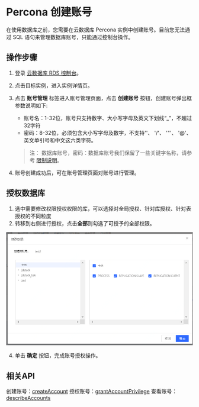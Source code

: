 # Percona 创建账号
在使用数据库之前，您需要在云数据库 Percona 实例中创建账号。目前您无法通过 SQL 语句来管理数据库账号，只能通过控制台操作。

## 操作步骤 
1. 登录 [云数据库 RDS 控制台](https://rds-console.jdcloud.com/rds/database)。
2. 点击目标实例，进入实例详情页。
3. 点击 **账号管理** 标签进入账号管理页面，点击 **创建账号** 按钮，创建账号弹出框参数说明如下:  

   * 账号名：1-32位，账号只支持数字、大小写字母及英文下划线“_”，不超过32字符
   * 密码：8-32位，必须包含大小写字母及数字，不支持'\'、 '/'、 '"'、 '@'、英文单引号和中文这六类字符。
   
   >注： 数据库账号，密码：数据库账号我们保留了一些关键字名称，请参考 [限制说明](../../../Introduction/Restrictions/Percona-Restrictions.md)。

4. 账号创建成功后，可在账号管理页面对账号进行管理。


## 授权数据库
1. 选中需要修改权限授权权限的库，可以选择对全局授权、针对库授权、针对表授权的不同粒度
2. 转移到右侧进行授权，点击**全部**则勾选了可授予的全部权限。

 ![授权数据库](../../../../image/RDS/MySQL-Create-Account-2.png)

4. 单击 **确定** 按钮，完成账号授权操作。

## 相关API
创建账号：[createAccount](https://docs.jdcloud.com/cn/rds/api/createaccount)
授权账号：[grantAccountPrivilege](https://docs.jdcloud.com/cn/rds/api/grantaccountprivilege)
查看账号：[describeAccounts](https://docs.jdcloud.com/cn/rds/api/describeaccounts)
